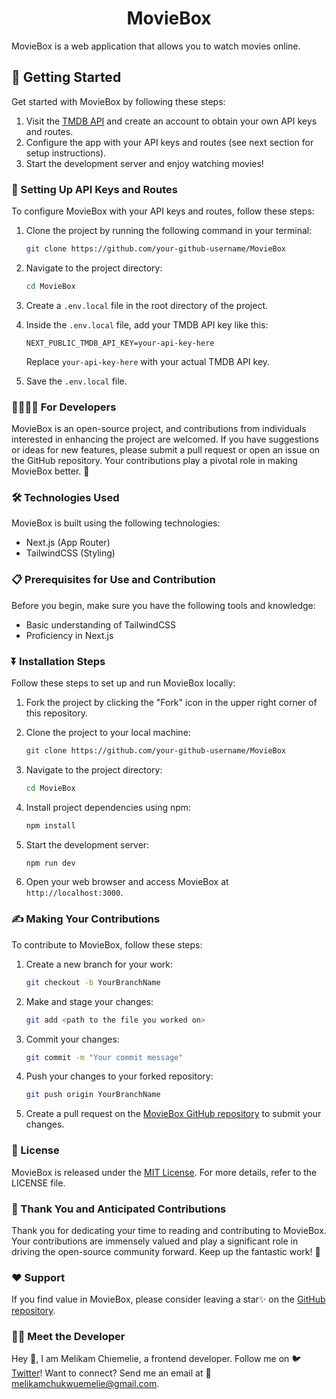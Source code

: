 <h1 align="center"><strong>MovieBox </strong></h1>

MovieBox is a web application that allows you to watch movies online.

## 🚀 Getting Started
Get started with MovieBox by following these steps:

1. Visit the [TMDB API](https://developer.themoviedb.org/reference/intro/getting-started) and create an account to obtain your own API keys and routes.
2. Configure the app with your API keys and routes (see next section for setup instructions).
3. Start the development server and enjoy watching movies!

### 🔧 Setting Up API Keys and Routes
To configure MovieBox with your API keys and routes, follow these steps:

1. Clone the project by running the following command in your terminal:

   ```bash
   git clone https://github.com/your-github-username/MovieBox
   ```

2. Navigate to the project directory:

   ```bash
   cd MovieBox
   ```

3. Create a `.env.local` file in the root directory of the project.

4. Inside the `.env.local` file, add your TMDB API key like this:

   ```env
   NEXT_PUBLIC_TMDB_API_KEY=your-api-key-here
   ```

   Replace `your-api-key-here` with your actual TMDB API key.

5. Save the `.env.local` file.

### 👩‍💻👨‍💻 For Developers
MovieBox is an open-source project, and contributions from individuals interested in enhancing the project are welcomed. If you have suggestions or ideas for new features, please submit a pull request or open an issue on the GitHub repository. Your contributions play a pivotal role in making MovieBox better. 🌟

### 🛠️ Technologies Used
MovieBox is built using the following technologies:

- Next.js (App Router)
- TailwindCSS (Styling)

### 📋 Prerequisites for Use and Contribution
Before you begin, make sure you have the following tools and knowledge:

- Basic understanding of TailwindCSS
- Proficiency in Next.js

### ⏬ Installation Steps
Follow these steps to set up and run MovieBox locally:

1. Fork the project by clicking the "Fork" icon in the upper right corner of this repository.

2. Clone the project to your local machine:

   ```bash
   git clone https://github.com/your-github-username/MovieBox
   ```

3. Navigate to the project directory:

   ```bash
   cd MovieBox
   ```

4. Install project dependencies using npm:

   ```bash
   npm install
   ```

5. Start the development server:

   ```bash
   npm run dev
   ```

6. Open your web browser and access MovieBox at `http://localhost:3000`.

### ✍️ Making Your Contributions
To contribute to MovieBox, follow these steps:

1. Create a new branch for your work:

   ```bash
   git checkout -b YourBranchName
   ```

2. Make and stage your changes:

   ```bash
   git add <path to the file you worked on>
   ```

3. Commit your changes:

   ```bash
   git commit -m "Your commit message"
   ```

4. Push your changes to your forked repository:

   ```bash
   git push origin YourBranchName
   ```

5. Create a pull request on the [MovieBox GitHub repository](https://github.com/your-github-username/MovieBox) to submit your changes.

### 📄 License
MovieBox is released under the [MIT License](https://opensource.org/licenses/MIT). For more details, refer to the LICENSE file.

### 🙏 Thank You and Anticipated Contributions
Thank you for dedicating your time to reading and contributing to MovieBox. Your contributions are immensely valued and play a significant role in driving the open-source community forward. Keep up the fantastic work! 🍻

### ❤️ Support
If you find value in MovieBox, please consider leaving a star✨ on the [GitHub repository](https://github.com/your-github-username/MovieBox).

### 👨‍💻 Meet the Developer
Hey 👋, I am Melikam Chiemelie, a frontend developer. Follow me on 🐦 [Twitter](https://twitter.com/ChiemelieJM)! Want to connect? Send me an email at 📧 melikamchukwuemelie@gmail.com.